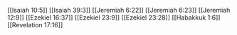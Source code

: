 [[Isaiah 10:5]]
[[Isaiah 39:3]]
[[Jeremiah 6:22]]
[[Jeremiah 6:23]]
[[Jeremiah 12:9]]
[[Ezekiel 16:37]]
[[Ezekiel 23:9]]
[[Ezekiel 23:28]]
[[Habakkuk 1:6]]
[[Revelation 17:16]]
